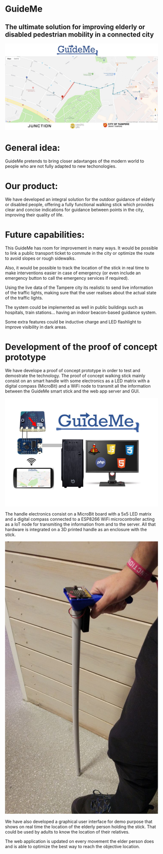 # GuideMe 
## The ultimate solution for improving elderly or disabled pedestrian mobility in a connected city

![GuideMe visual interface](./images/gui.jpg)

# General idea:
GuideMe  pretends to bring closer adavtanges of the modern world to people who are not fully adapted to new techonologies.

# Our product:
We have developed an integral solution for the outdoor guidance of elderly or disabled people, offering a fully functional walking stick which provides clear and concise indications for guidance between points in the city, improving their quality of life.

# Future capabilities:
This GuideMe has room for improvement in many ways. It would be possible to link a public transport ticket to commute in the city or optimize the route to avoid slopes or rough sidewalks.

Also, it would be possible to track the location of the stick in real time to make interventions easier in case of emergency (or even include an emergency button to call the emergency services if required).

Using the live data of the Tampere city its realistic to send live information of the traffic lights, making sure that the user realises about the actual state of the traffic lights.

The system could be implemented as well in public buildings such as hospitals, train stations... having an indoor beacon-based guidance system.

Some extra features could be inductive charge and LED flashlight to improve visibility in dark areas.

# Development of the proof of concept prototype
We have develope a proof of concept prototype in order to test and demostrate the technology. The proof of concept walking stick mainly consist on an smart handle with some electronics as a LED matrix with a digital compass (MicroBit) and a WiFi node to transmit all the information between the GuideMe smart stick and the web app server and GUI.

![Block Diagram GuideMe](./images/diagram.jpg)

The handle electronics consist on a MicroBit board with a 5x5 LED matrix and a digital compass connected to a ESP8266 WiFi microcontroller acting as a IoT node for transmiting the information from and to the server. All that hardware is integrated on a 3D printed handle as an enclosure with the stick.

![Proof of concept](./images/guideme_poc_1.jpg)

We have also developed a graphical user interface for demo purpose that shows on real time the location of the elderly person holding the stick. That could be used by adults to know the location of their relatives.

The web application is updated on every movement the elder person does and is able to optimize the best way to reach the objective location.

